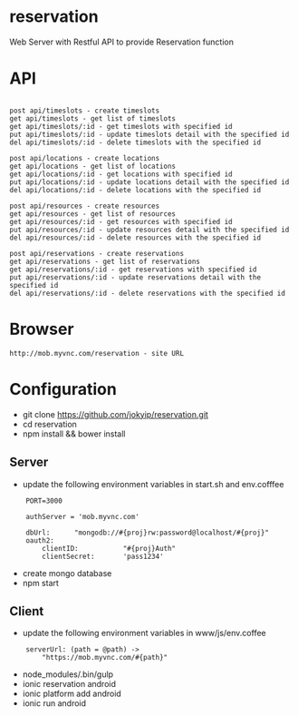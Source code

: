 reservation
========

Web Server with Restful API to provide Reservation function

API
===

```

post api/timeslots - create timeslots
get api/timeslots - get list of timeslots
get api/timeslots/:id - get timeslots with specified id
put api/timeslots/:id - update timeslots detail with the specified id
del api/timeslots/:id - delete timeslots with the specified id

post api/locations - create locations
get api/locations - get list of locations
get api/locations/:id - get locations with specified id
put api/locations/:id - update locations detail with the specified id
del api/locations/:id - delete locations with the specified id

post api/resources - create resources
get api/resources - get list of resources
get api/resources/:id - get resources with specified id
put api/resources/:id - update resources detail with the specified id
del api/resources/:id - delete resources with the specified id

post api/reservations - create reservations
get api/reservations - get list of reservations
get api/reservations/:id - get reservations with specified id
put api/reservations/:id - update reservations detail with the specified id
del api/reservations/:id - delete reservations with the specified id
```

Browser
=======

```
http://mob.myvnc.com/reservation - site URL
```

Configuration
=============

*   git clone https://github.com/jokyip/reservation.git
*   cd reservation
*   npm install && bower install

Server
------
*   update the following environment variables in start.sh and env.cofffee
    
```
    PORT=3000
```

```
	authServer = 'mob.myvnc.com'
	
	dbUrl:		"mongodb://#{proj}rw:password@localhost/#{proj}"
	oauth2:
		clientID:			"#{proj}Auth"
		clientSecret:		'pass1234'
```

*	create mongo database
*	npm start

Client
------
*   update the following environment variables in www/js/env.coffee

```
	serverUrl: (path = @path) ->
		"https://mob.myvnc.com/#{path}"
```

*	node_modules/.bin/gulp
*	ionic reservation android
*	ionic platform add android
*	ionic run android

